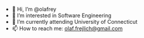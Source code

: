 - 👋 Hi, I’m @olafrey
- 👀 I’m interested in Software Engineering
- 🌱 I’m currently attending University of Connecticut
- 📫 How to reach me: olaf.frejlich@gmail.com

<!---
olafrey/olafrey is a ✨ special ✨ repository because its `README.md` (this file) appears on your GitHub profile.
You can click the Preview link to take a look at your changes.
--->
